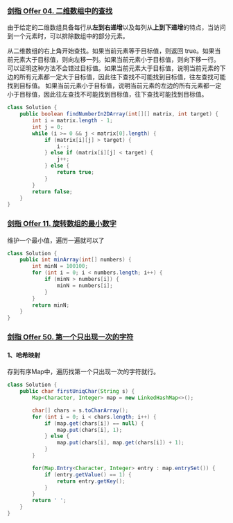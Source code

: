 ### [剑指 Offer 04. 二维数组中的查找](https://leetcode.cn/problems/er-wei-shu-zu-zhong-de-cha-zhao-lcof/)

由于给定的二维数组具备每行从**左到右递增**以及每列从**上到下递增**的特点，当访问到一个元素时，可以排除数组中的部分元素。

从二维数组的右上角开始查找。如果当前元素等于目标值，则返回 true。如果当前元素大于目标值，则向左移一列。如果当前元素小于目标值，则向下移一行。
可以证明这种方法不会错过目标值。如果当前元素大于目标值，说明当前元素的下边的所有元素都一定大于目标值，因此往下查找不可能找到目标值，往左查找可能找到目标值。
如果当前元素小于目标值，说明当前元素的左边的所有元素都一定小于目标值，因此往左查找不可能找到目标值，往下查找可能找到目标值。

```java
class Solution {
    public boolean findNumberIn2DArray(int[][] matrix, int target) {
        int i = matrix.length - 1;
        int j = 0;
        while (i >= 0 && j < matrix[0].length) {
            if (matrix[i][j] > target) {
                i--;
            } else if (matrix[i][j] < target) {
                j++;
            } else {
                return true;
            }
        }
        return false;
    }
}
```





### [剑指 Offer 11. 旋转数组的最小数字](https://leetcode.cn/problems/xuan-zhuan-shu-zu-de-zui-xiao-shu-zi-lcof/)

维护一个最小值，遍历一遍就可以了

```java
class Solution {
    public int minArray(int[] numbers) {
        int minN = 100100;
        for (int i = 0; i < numbers.length; i++) {
            if (minN > numbers[i]) {
                minN = numbers[i];
            }
        }
        return minN;
    }
}
```





### [剑指 Offer 50. 第一个只出现一次的字符](https://leetcode.cn/problems/di-yi-ge-zhi-chu-xian-yi-ci-de-zi-fu-lcof/)

#### 1、哈希映射

存到有序Map中，遍历找第一个只出现一次的字符就行。

```java
class Solution {
    public char firstUniqChar(String s) {
        Map<Character, Integer> map = new LinkedHashMap<>();

        char[] chars = s.toCharArray();
        for (int i = 0; i < chars.length; i++) {
            if (map.get(chars[i]) == null) {
                map.put(chars[i], 1);
            } else {
                map.put(chars[i], map.get(chars[i]) + 1);
            }
        }

        for(Map.Entry<Character, Integer> entry : map.entrySet()) {
            if (entry.getValue() == 1) {
                return entry.getKey();
            }
        }
        return ' ';
    }
}
```



